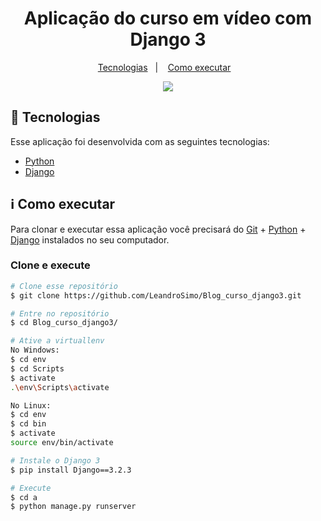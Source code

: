 
<h1 align="center">Aplicação do curso em vídeo com Django 3</h1>
<p align="center">
  <a href="#rocket-tecnologias">Tecnologias</a>&nbsp;&nbsp;&nbsp;|&nbsp;&nbsp;&nbsp;
  <a href="#information_source-como-executar">Como executar</a>&nbsp;&nbsp;&nbsp;
</p>
<p align="center"><img src="https://raw.githubusercontent.com/LeandroSimo/agenda/master/kisspng-django-python-computer-icons-logo-portable-network-django-python-recruitment-task-1-5b6748f386f486.9191155715334955395528.png" align="" ></p>

## :rocket: Tecnologias

Esse aplicação foi desenvolvida com as seguintes tecnologias:
- [Python][python]
- [Django][django]


## :information_source: Como executar

Para clonar e executar essa aplicação você precisará do [Git](https://git-scm.com) + [Python][python] + [Django][django] instalados no seu computador.

### Clone e execute 

```bash
# Clone esse repositório
$ git clone https://github.com/LeandroSimo/Blog_curso_django3.git

# Entre no repositório
$ cd Blog_curso_django3/

# Ative a virtuallenv
No Windows:
$ cd env
$ cd Scripts
$ activate
.\env\Scripts\activate

No Linux:
$ cd env
$ cd bin
$ activate
source env/bin/activate

# Instale o Django 3
$ pip install Django==3.2.3 

# Execute
$ cd a
$ python manage.py runserver

```

[python]: https://www.python.org/downloads/
[django]:https://www.djangoproject.com/download/
